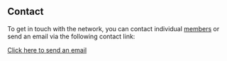 ## Contact

To get in touch with the network, you can contact individual <a href="members.html" class="green">members</a> or send an email via the following contact link:

<a href="mailto:ctttnetwork@gmail.com" class="green">Click here to send an email</a>

<div id="map" style="height:400px;"></div>
<script>
  var map = L.map('map').setView([47.1599,9.5540], 4);
  L.tileLayer('https://tile.openstreetmap.org/{z}/{x}/{y}.png', {
    maxZoom: 19,
    attribution: '&copy; <a href="http://www.openstreetmap.org/copyright">OpenStreetMap</a>'
  }).addTo(map);
  var pin = L.icon({
    iconSize: [20,50],
  });
  var marker = L.marker([50.8552,4.3755],{icon:pin}).addTo(map);
  var marker = L.marker([51.0845,3.6289],{icon:pin}).addTo(map);
  var marker = L.marker([41.3925,2.1404],{icon:pin}).addTo(map);
</script>
